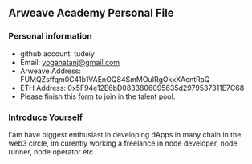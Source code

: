 ## Arweave Academy Personal File

### Personal information

- github account: tudeiy
- Email: yoganatanj@gmail.com
- Arweave Address: FUMQZsffqm0C41b1VAEnOQ84SmMOuIRgOkxXAcntRaQ
- ETH Address: 0x5F94e12E6bD0833806095635d2979537311E7C68
- Please finish this [form](https://docs.google.com/forms/d/e/1FAIpQLSfWA5fIIcBgmRppm3jNz5vmf9Mai_QMVil-2pO4r7YKn_Zhtw/viewform?usp=sf_link) to join in the talent pool.

### Introduce Yourself
 i'am have biggest enthusiast in developing dApps in many chain in the web3 circle, im curently working a freelance in node developer, node runner, node operator etc